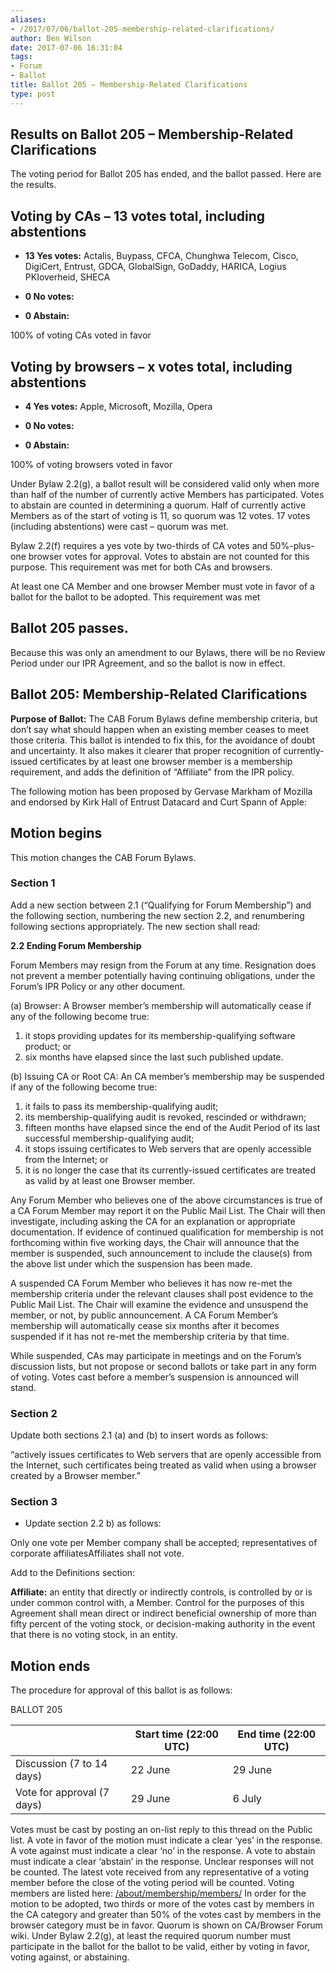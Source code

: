 ```yaml
---
aliases:
- /2017/07/06/ballot-205-membership-related-clarifications/
author: Ben Wilson
date: 2017-07-06 16:31:04
tags:
- Forum
- Ballot
title: Ballot 205 – Membership-Related Clarifications
type: post
---
```


## Results on Ballot 205 – Membership-Related Clarifications

The voting period for Ballot 205 has ended, and the ballot passed. Here are the results.

## Voting by CAs – 13 votes total, including abstentions

- **13 Yes votes:** Actalis, Buypass, CFCA, Chunghwa Telecom, Cisco, DigiCert, Entrust, GDCA, GlobalSign, GoDaddy, HARICA, Logius PKIoverheid, SHECA

- **0 No votes:**

- **0 Abstain:**

100% of voting CAs voted in favor

## Voting by browsers – x votes total, including abstentions

- **4 Yes votes:** Apple, Microsoft, Mozilla, Opera

- **0 No votes:**

- **0 Abstain:**

100% of voting browsers voted in favor

Under Bylaw 2.2(g), a ballot result will be considered valid only when more than half of the number of currently active Members has participated. Votes to abstain are counted in determining a quorum. Half of currently active Members as of the start of voting is 11, so quorum was 12 votes. 17 votes (including abstentions) were cast – quorum was met.

Bylaw 2.2(f) requires a yes vote by two-thirds of CA votes and 50%-plus-one browser votes for approval. Votes to abstain are not counted for this purpose. This requirement was met for both CAs and browsers.

At least one CA Member and one browser Member must vote in favor of a ballot for the ballot to be adopted. This requirement was met

## Ballot 205 passes.

Because this was only an amendment to our Bylaws, there will be no Review Period under our IPR Agreement, and so the ballot is now in effect.

## Ballot 205: Membership-Related Clarifications

**Purpose of Ballot:** The CAB Forum Bylaws define membership criteria, but don’t say what should happen when an existing member ceases to meet those criteria. This ballot is intended to fix this, for the avoidance of doubt and uncertainty. It also makes it clearer that proper recognition of currently-issued certificates by at least one browser member is a membership requirement, and adds the definition of “Affiliate” from the IPR policy.

The following motion has been proposed by Gervase Markham of Mozilla and endorsed by Kirk Hall of Entrust Datacard and Curt Spann of Apple:

## Motion begins

This motion changes the CAB Forum Bylaws.

### Section 1

Add a new section between 2.1 (“Qualifying for Forum Membership”) and the following section, numbering the new section 2.2, and renumbering following sections appropriately. The new section shall read:

**2.2 Ending Forum Membership**

Forum Members may resign from the Forum at any time. Resignation does not prevent a member potentially having continuing obligations, under the Forum’s IPR Policy or any other document.

(a) Browser: A Browser member’s membership will automatically cease if any of the following become true:

1. it stops providing updates for its membership-qualifying software product; or
1. six months have elapsed since the last such published update.

(b) Issuing CA or Root CA: An CA member’s membership may be suspended if any of the following become true:

1. it fails to pass its membership-qualifying audit;
1. its membership-qualifying audit is revoked, rescinded or withdrawn;
1. fifteen months have elapsed since the end of the Audit Period of its last successful membership-qualifying audit;
1. it stops issuing certificates to Web servers that are openly accessible from the Internet; or
1. it is no longer the case that its currently-issued certificates are treated as valid by at least one Browser member.

Any Forum Member who believes one of the above circumstances is true of a CA Forum Member may report it on the Public Mail List. The Chair will then investigate, including asking the CA for an explanation or appropriate documentation. If evidence of continued qualification for membership is not forthcoming within five working days, the Chair will announce that the member is suspended, such announcement to include the clause(s) from the above list under which the suspension has been made.

A suspended CA Forum Member who believes it has now re-met the membership criteria under the relevant clauses shall post evidence to the Public Mail List. The Chair will examine the evidence and unsuspend the member, or not, by public announcement. A CA Forum Member’s membership will automatically cease six months after it becomes suspended if it has not re-met the membership criteria by that time.

While suspended, CAs may participate in meetings and on the Forum’s discussion lists, but not propose or second ballots or take part in any form of voting. Votes cast before a member’s suspension is announced will stand.

### Section 2

Update both sections 2.1 (a) and (b) to insert words as follows:

“actively issues certificates to Web servers that are openly accessible from the Internet, such certificates being treated as valid when using a browser created by a Browser member.”

### Section 3

- Update section 2.2 b) as follows:

Only one vote per Member company shall be accepted; representatives of corporate affiliatesAffiliates shall not vote.

Add to the Definitions section:

**Affiliate:** an entity that directly or indirectly controls, is controlled by or is under common control with, a Member. Control for the purposes of this Agreement shall mean direct or indirect beneficial ownership of more than fifty percent of the voting stock, or decision-making authority in the event that there is no voting stock, in an entity.

## Motion ends

The procedure for approval of this ballot is as follows:

BALLOT 205  

|                            | Start time (22:00 UTC) | End time (22:00 UTC) |
| -------------------------- | ---------------------- | -------------------- |
| Discussion (7 to 14 days)  | 22 June                | 29 June              |
| Vote for approval (7 days) | 29 June                | 6 July               |

Votes must be cast by posting an on-list reply to this thread on the Public list. A vote in favor of the motion must indicate a clear ‘yes’ in the response. A vote against must indicate a clear ‘no’ in the response. A vote to abstain must indicate a clear ‘abstain’ in the response. Unclear responses will not be counted. The latest vote received from any representative of a voting member before the close of the voting period will be counted. Voting members are listed here: [/about/membership/members/](/about/membership/members/) In order for the motion to be adopted, two thirds or more of the votes cast by members in the CA category and greater than 50% of the votes cast by members in the browser category must be in favor. Quorum is shown on CA/Browser Forum wiki. Under Bylaw 2.2(g), at least the required quorum number must participate in the ballot for the ballot to be valid, either by voting in favor, voting against, or abstaining.